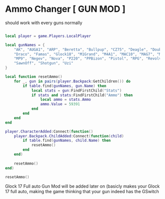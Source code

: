# Ammo Changer [ GUN MOD ]
should work with every guns normally

```lua

local player = game.Players.LocalPlayer

local gunNames = {
    "AK", "AUGA1", "ARP", "Beretta", "Bullpup", "CZ75", "Deagle", "DoubleBarrel",
    "Draco", "Famas", "Glock18", "M1Grand", "M4A1", "MAC10", "MAG7", "MP5", "MP7",
    "MP9", "Negev", "Nova", "P220", "PPBizon", "Pistol", "RPG", "Revolver", "SA58",
    "SawnOff", "Shotgun", "Uzi"
}

local function resetAmmo()
    for _, gun in pairs(player.Backpack:GetChildren()) do
        if table.find(gunNames, gun.Name) then
            local stats = gun:FindFirstChild("Stats")
            if stats and stats:FindFirstChild("Ammo") then
                local ammo = stats.Ammo
                ammo.Value = 59391
            end
        end
    end
end

player.CharacterAdded:Connect(function()
    player.Backpack.ChildAdded:Connect(function(child)
        if table.find(gunNames, child.Name) then
            resetAmmo()
        end
    end)
    
    resetAmmo()
end)

resetAmmo()
```


Glock 17 Full auto Gun Mod
will be added later on (basicly makes your Glock 17 full auto, making the game thinking that your gun indeed has the GSwitch
